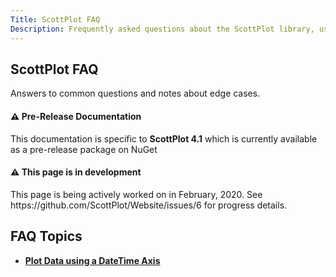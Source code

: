 ```yaml
---
Title: ScottPlot FAQ
Description: Frequently asked questions about the ScottPlot library, user controls, and implementation suggestions.
---
```


## ScottPlot FAQ
Answers to common questions and notes about edge cases.

<div class="alert alert-warning" role="alert">
  <h4 class="alert-heading">⚠️ Pre-Release Documentation</h4>
  This documentation is specific to <strong>ScottPlot 4.1</strong> which is currently available as a pre-release package on NuGet
</div>

<div class="alert alert-primary" role="alert">
  <h4 class="alert-heading">⚠️ This page is in development</h4>
  This page is being actively worked on in February, 2020. See https://github.com/ScottPlot/Website/issues/6 for progress details.
</div>


## FAQ Topics

* [**Plot Data using a DateTime Axis**](datetime)